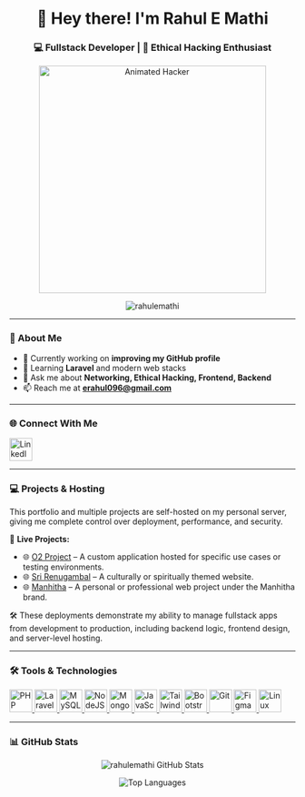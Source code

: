 <h1 align="center">👋 Hey there! I'm Rahul E Mathi</h1>
<h3 align="center">💻 Fullstack Developer | 🔐 Ethical Hacking Enthusiast</h3>

<p align="center">
  <img src="https://miro.medium.com/v2/resize:fit:640/1*ZSVmWGcc1weENb0ShawWxw.gif" width="400" alt="Animated Hacker">
</p>

<p align="center">
  <img src="https://komarev.com/ghpvc/?username=rahulemathi&label=Profile%20views&color=0e75b6&style=flat" alt="rahulemathi" />
</p>

---

### 🚀 About Me
- 🔭 Currently working on **improving my GitHub profile**
- 🌱 Learning **Laravel** and modern web stacks
- 💬 Ask me about **Networking, Ethical Hacking, Frontend, Backend**
- 📫 Reach me at **erahul096@gmail.com**

---

### 🌐 Connect With Me
<p align="left">
  <a href="https://linkedin.com/in/rahul-e-mathi-944238130" target="_blank">
    <img src="https://cdn.jsdelivr.net/gh/devicons/devicon/icons/linkedin/linkedin-original.svg" alt="LinkedIn" width="40" height="40"/>
  </a>
</p>

---

### 💻 Projects & Hosting

This portfolio and multiple projects are self-hosted on my personal server, giving me complete control over deployment, performance, and security.

🔗 **Live Projects:**

- 🌐 [O2 Project](https://o2.rahulemathi.in) – A custom application hosted for specific use cases or testing environments.
- 🌐 [Sri Renugambal](https://srirenugambal.rahulemathi.in) – A culturally or spiritually themed website.
- 🌐 [Manhitha](https://manhitha.rahulemathi.in) – A personal or professional web project under the Manhitha brand.

🛠 These deployments demonstrate my ability to manage fullstack apps from development to production, including backend logic, frontend design, and server-level hosting.

---

### 🛠️ Tools & Technologies

<p align="left">
  <a href="https://www.php.net" target="_blank" rel="noreferrer">
    <img src="https://cdn.jsdelivr.net/gh/devicons/devicon/icons/php/php-original.svg" width="40" height="40" alt="PHP"/>
  </a>
  <a href="https://laravel.com" target="_blank" rel="noreferrer">
    <img src="https://www.vectorlogo.zone/logos/laravel/laravel-icon.svg" width="40" height="40" alt="Laravel"/>
  </a>
  <a href="https://www.mysql.com" target="_blank" rel="noreferrer">
    <img src="https://cdn.jsdelivr.net/gh/devicons/devicon/icons/mysql/mysql-original-wordmark.svg" width="40" height="40" alt="MySQL"/>
  </a>
  <a href="https://nodejs.org" target="_blank" rel="noreferrer">
    <img src="https://cdn.jsdelivr.net/gh/devicons/devicon/icons/nodejs/nodejs-original-wordmark.svg" width="40" height="40" alt="NodeJS"/>
  </a>
  <a href="https://www.mongodb.com" target="_blank" rel="noreferrer">
    <img src="https://cdn.jsdelivr.net/gh/devicons/devicon/icons/mongodb/mongodb-original-wordmark.svg" width="40" height="40" alt="MongoDB"/>
  </a>
  <a href="https://developer.mozilla.org/en-US/docs/Web/JavaScript" target="_blank" rel="noreferrer">
    <img src="https://cdn.jsdelivr.net/gh/devicons/devicon/icons/javascript/javascript-original.svg" width="40" height="40" alt="JavaScript"/>
  </a>
  <a href="https://tailwindcss.com/" target="_blank" rel="noreferrer">
    <img src="https://www.vectorlogo.zone/logos/tailwindcss/tailwindcss-icon.svg" width="40" height="40" alt="Tailwind"/>
  </a>
  <a href="https://getbootstrap.com/" target="_blank" rel="noreferrer">
    <img src="https://cdn.jsdelivr.net/gh/devicons/devicon/icons/bootstrap/bootstrap-plain-wordmark.svg" width="40" height="40" alt="Bootstrap"/>
  </a>
  <a href="https://git-scm.com/" target="_blank" rel="noreferrer">
    <img src="https://cdn.jsdelivr.net/gh/devicons/devicon/icons/git/git-original.svg" width="40" height="40" alt="Git"/>
  </a>
  <a href="https://www.figma.com/" target="_blank" rel="noreferrer">
    <img src="https://www.vectorlogo.zone/logos/figma/figma-icon.svg" width="40" height="40" alt="Figma"/>
  </a>
  <a href="https://www.linux.org/" target="_blank" rel="noreferrer">
    <img src="https://cdn.jsdelivr.net/gh/devicons/devicon/icons/linux/linux-original.svg" width="40" height="40" alt="Linux"/>
  </a>
</p>

---

### 📊 GitHub Stats

<p align="center">
  <img src="https://github-readme-stats.vercel.app/api?username=rahulemathi&show_icons=true&theme=radical" alt="rahulemathi GitHub Stats"/>
</p>

<p align="center">
  <img src="https://github-readme-stats.vercel.app/api/top-langs/?username=rahulemathi&layout=compact&theme=tokyonight" alt="Top Languages"/>
</p>

